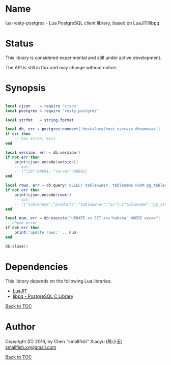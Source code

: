 Name
====

lua-resty-postgres - Lua PostgreSQL client library, based on LuaJIT/libpq

Status
======

This library is considered experimental and still under active development.

The API is still in flux and may change without notice.

Synopsis
========

```lua

local cjson    = require 'cjson'
local postgres = require 'resty.postgres'

local strfmt   = string.format

local db, err = postgres:connect('host=localhost user=xx dbname=xx')
if err then
    -- has error, exit
end

local version, err = db:version()
if not err then
    print(cjson.encode(version))
    -- out:
    -- {"lib":90601, "server":90601}
end

local rows, err = db:query('SELECT tableowner, tablename FROM pg_tables LIMIT 2')
if not err then
    print(cjson.encode(rows))
    -- out:
    -- [{"tablename":"products","tableowner":"xx"},{"tablename":"pg_statistic","tableowner":"postgres"}}]
end

local num, err = db:execute("UPDATE xx SET xx='hahaha' WHERE xx=xx")
-- check error
if not err then
    print('update rows:' .. num)
end

db:close()
```

Dependencies
============

This library depends on the following Lua libraries:

* [LuaJIT](http://luajit.org/ext_ffi.html)
* [libpq - PostgreSQL C Library](https://www.postgresql.org/docs/current/static/libpq.html)

[Back to TOC](#table-of-contents)

Author
======

Copyright (C) 2016, by Chen "smallfish" Xiaoyu (陈小玉) <smallfish.xy@gmail.com>

[Back to TOC](#table-of-contents)

